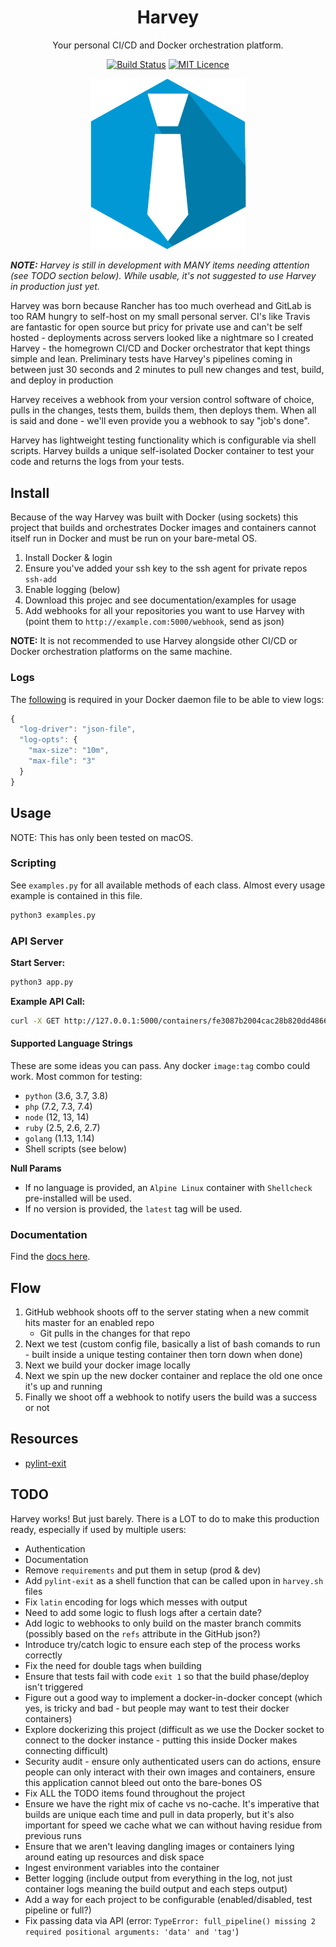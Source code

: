 <div align="center">

# Harvey

Your personal CI/CD and Docker orchestration platform.

[![Build Status](https://travis-ci.org/Justintime50/harvey.svg?branch=master)](https://travis-ci.org/Justintime50/harvey)
[![MIT Licence](https://badges.frapsoft.com/os/mit/mit.svg?v=103)](https://opensource.org/licenses/mit-license.php)

<img src="assets/showcase.png" style="max-width:250px">

</div>

***NOTE:** Harvey is still in development with MANY items needing attention (see TODO section below). While usable, it's not suggested to use Harvey in production just yet.*

Harvey was born because Rancher has too much overhead and GitLab is too RAM hungry to self-host on my small personal server. CI's like Travis are fantastic for open source but pricy for private use and can't be self hosted - deployments across servers looked like a nightmare so I created Harvey - the homegrown CI/CD and Docker orchestrator that kept things simple and lean. Preliminary tests have Harvey's pipelines coming in between just 30 seconds and 2 minutes to pull new changes and test, build, and deploy in production

Harvey receives a webhook from your version control software of choice, pulls in the changes, tests them, builds them, then deploys them. When all is said and done - we'll even provide you a webhook to say "job's done".

Harvey has lightweight testing functionality which is configurable via shell scripts. Harvey builds a unique self-isolated Docker container to test your code and returns the logs from your tests.

## Install

Because of the way Harvey was built with Docker (using sockets) this project that builds and orchestrates Docker images and containers cannot itself run in Docker and must be run on your bare-metal OS.

1. Install Docker & login
1. Ensure you've added your ssh key to the ssh agent for private repos `ssh-add`
1. Enable logging (below)
1. Download this projec and see documentation/examples for usage
1. Add webhooks for all your repositories you want to use Harvey with (point them to `http://example.com:5000/webhook`, send as json)

**NOTE:** It is not recommended to use Harvey alongside other CI/CD or Docker orchestration platforms on the same machine.

### Logs

The [following](https://docs.docker.com/config/containers/logging/json-file/#usage) is required in your Docker daemon file to be able to view logs:

```js
{
  "log-driver": "json-file",
  "log-opts": {
    "max-size": "10m",
    "max-file": "3" 
  }
}
```

## Usage

NOTE: This has only been tested on macOS.

### Scripting

See `examples.py` for all available methods of each class. Almost every usage example is contained in this file.

```bash
python3 examples.py
```

### API Server

**Start Server:**
```bash
python3 app.py
```

**Example API Call:**
```bash
curl -X GET http://127.0.0.1:5000/containers/fe3087b2004cac28b820dd48661dd2b4d974293a1b9968a2d8fcc969c0325707
```

#### Supported Language Strings

These are some ideas you can pass. Any docker `image:tag` combo could work. Most common for testing:

- `python` (3.6, 3.7, 3.8)
- `php` (7.2, 7.3, 7.4)
- `node` (12, 13, 14)
- `ruby` (2.5, 2.6, 2.7)
- `golang` (1.13, 1.14)
- Shell scripts (see below)

**Null Params**
- If no language is provided, an `Alpine Linux` container with `Shellcheck` pre-installed will be used.
- If no version is provided, the `latest` tag will be used.

### Documentation

Find the [docs here](dos/docs.md).

## Flow

1. GitHub webhook shoots off to the server stating when a new commit hits master for an enabled repo
    - Git pulls in the changes for that repo
1. Next we test (custom config file, basically a list of bash comands to run - built inside a unique testing container then torn down when done)
1. Next we build your docker image locally
1. Next we spin up the new docker container and replace the old one once it's up and running
1. Finally we shoot off a webhook to notify users the build was a success or not

## Resources

- [pylint-exit](https://pypi.org/project/pylint-exit/)

## TODO

Harvey works! But just barely. There is a LOT to do to make this production ready, especially if used by multiple users:

- Authentication
- Documentation
- Remove `requirements` and put them in setup (prod & dev)
- Add `pylint-exit` as a shell function that can be called upon in `harvey.sh` files
- Fix `latin` encoding for logs which messes with output
- Need to add some logic to flush logs after a certain date?
- Add logic to webhooks to only build on the master branch commits (possibly based on the `refs` attribute in the GitHub json?)
- Introduce try/catch logic to ensure each step of the process works correctly
- Fix the need for double tags when building
- Ensure that tests fail with code `exit 1` so that the build phase/deploy isn't triggered
- Figure out a good way to implement a docker-in-docker concept (which yes, is tricky and bad - but people may want to test their docker containers)
- Explore dockerizing this project (difficult as we use the Docker socket to connect to the docker instance - putting this inside Docker makes connecting difficult)
- Security audit - ensure only authenticated users can do actions, ensure people can only interact with their own images and containers, ensure this application cannot bleed out onto the bare-bones OS
- Fix ALL the TODO items found throughout the project
- Ensure we have the right mix of cache vs no-cache. It's imperative that builds are unique each time and pull in data properly, but it's also important for speed we cache what we can without having residue from previous runs
- Ensure that we aren't leaving dangling images or containers lying around eating up resources and disk space
- Ingest environment variables into the container
- Better logging (include output from everything in the log, not just container logs meaning the build output and each steps output)
- Add a way for each project to be configurable (enabled/disabled, test pipeline or full?)
- Fix passing data via API (error: `TypeError: full_pipeline() missing 2 required positional arguments: 'data' and 'tag'`)
